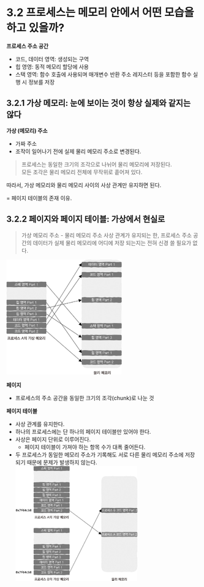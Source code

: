 # 3.2 프로세스는 메모리 안에서 어떤 모습을 하고 있을까?

**프로세스 주소 공간**

- 코드, 데이터 영역: 생성되는 구역
- 힙 영영: 동적 메모리 할당에 사용
- 스택 영역: 함수 호출에 사용되며 매개변수 반환 주소 레지스터 등을 포함한 함수 실행 시 정보를 저장

## 3.2.1 가상 메모리: 눈에 보이는 것이 항상 실제와 같지는 않다

**가상 (메모리) 주소**

- 가짜 주소
- 조작이 일어나기 전에 실제 물리 메모리 주소로 변경된다.

> 프로세스는 동일한 크기의 조각으로 나뉘어 물리 메모리에 저장된다. <br>
> 모든 조각은 물리 메모리 전체에 무작위로 흩어져 있다. <br>

따라서, 가상 메모리와 물리 메모리 사이의 사상 관계만 유지하면 된다.

= 페이지 테이블의 존재 이유.

## 3.2.2 페이지와 페이지 테이블: 가상에서 현실로

> 가상 메모리 주소 - 물리 메모리 주소 사상 관계가 유지되는 한, 프로세스 주소 공간의 데이터가 실제 물리 메모리에 어디에 저장 되는지는 전혀 신경 쓸 필요가 없다. <br>

<img src="../img/Ch3/3-13-물리메모리에대한가상메모리주소공간을사상한다.jpg" height="300"><br>

**페이지**
- 프로세스의 주소 공간을 동일한 크기의 조각(chunk)로 나눈 것

**페이지 테이블**

- 사상 관계를 유지한다.
- 하나의 프로세스에는 단 하나의 페이지 테이블만 있어야 한다.
- 사상은 페이지 단위로 이루어진다.
  - 페이지 테이블이 가져야 하는 항목 수가 대폭 줄어든다.
- 두 프로세스가 동일한 메모리 주소가 기록해도 서로 다른 물리 메모리 주소에 저장되기 때문에 문제가 발생하지 않는다. <br>
<img src="../img/Ch3/3-15-동일한가상메모리주소를다른물리메모리주소에사상한다.jpg" height="300"><br>